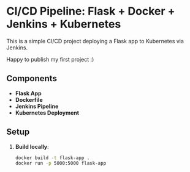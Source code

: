 # CI/CD Pipeline: Flask + Docker + Jenkins + Kubernetes

This is a simple CI/CD project deploying a Flask app to Kubernetes via Jenkins. 

Happy to publish my first project :)

## Components

- **Flask App**
- **Dockerfile**
- **Jenkins Pipeline**
- **Kubernetes Deployment**

## Setup

1. **Build locally**:
   ```bash
   docker build -t flask-app .
   docker run -p 5000:5000 flask-app
